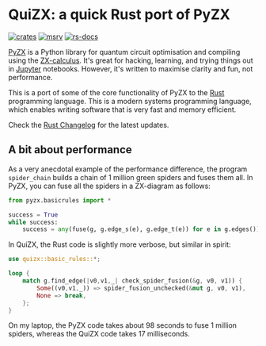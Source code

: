 # QuiZX: a quick Rust port of PyZX

[![crates][]](https://crates.io/crates/quizx)
[![msrv][]](https://github.com/zxlang/quizx)
[![rs-docs][]](https://docs.rs/quizx)

  [crates]: https://img.shields.io/crates/v/quizx
  [msrv]: https://img.shields.io/crates/msrv/quizx
  [rs-docs]: https://img.shields.io/docsrs/quizx?label=rust%20docs
  
[PyZX](https://github.com/zxlang/pyzx) is a Python library for quantum circuit optimisation and compiling using the [ZX-calculus](https://zxcalculus.com). It's great for hacking, learning, and trying things out in [Jupyter](https://jupyter.org/) notebooks. However, it's written to maximise clarity and fun, not performance.

This is a port of some of the core functionality of PyZX to the [Rust](https://www.rust-lang.org/) programming language. This is a modern systems programming language, which enables writing software that is very fast and memory efficient.

Check the [Rust Changelog](https://github.com/zxcalc/quizx/blob/master/quizx/CHANGELOG.md) for the latest updates.

## A bit about performance

As a very anecdotal example of the performance difference, the program `spider_chain` builds a chain of 1 million green spiders and fuses them all. In PyZX, you can fuse all the spiders in a ZX-diagram as follows:

```python
from pyzx.basicrules import *

success = True
while success:
    success = any(fuse(g, g.edge_s(e), g.edge_t(e)) for e in g.edges())
```

In QuiZX, the Rust code is slightly more verbose, but similar in spirit:
```rust
use quizx::basic_rules::*;

loop {
    match g.find_edge(|v0,v1,_| check_spider_fusion(&g, v0, v1)) {
        Some((v0,v1,_)) => spider_fusion_unchecked(&mut g, v0, v1),
        None => break,
    };
}
```

On my laptop, the PyZX code takes about 98 seconds to fuse 1 million spiders, whereas the QuiZX code takes 17 milliseconds.
